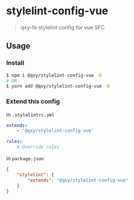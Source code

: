 # stylelint-config-vue

> qxy-fe stylelint config for vue SFC

## Usage

### Install

```bash
$ npm i @qxy/stylelint-config-vue -D
# OR
$ yarn add @qxy/stylelint-config-vue -D
```

### Extend this config

in `.stylelintrc.yml`

```yml
extends:
    - '@qxy/stylelint-config-vue'

rules:
    # Override rules
```

in `package.json`

```json
{
    "stylelint": {
        "extends": "@qxy/stylelint-config-vue"
    }
}
```
